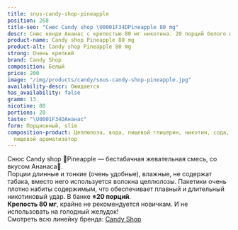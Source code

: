 ```yaml
---
title: snus-candy-shop-pineapple
position: 268
title-seo: "Снюс Candy shop \U0001F34DPineapple 80 mg"
descr: Снюс кенди Ананас с крепостью 80 мг никотина. 20 порций белого цвета.
product-name: Candy shop Pineapple 80 mg
product-alt: Candy shop Pineapple 80 mg
strong: Очень крепкий
brand: Candy Shop
composition: Белый
price: 200
image: "/img/products/candy/snus-candy-shop-pineapple.jpg"
availability-descr: Ожидается
has_availability: false
gramm: 13
nicotine: 80
portions: 20
taste: "\U0001F34DАнанас"
form: Порционный, slim
composition-product: Целлюлоза, вода, пищевой глицерин, никотин, сода, карбонат натрия,
  пищевой ароматизатор
---
```


Снюс Candy shop 🍍Pineapple — бестабачная жевательная смесь, со вкусом Ананаса🍍.<br>
Порции длинные и тонкие (очень удобные),  влажные, не содержат табака, вместо него используется волокна целлюлозы. Пакетики очень плотно набиты содержимым, что обеспечивает плавный и длительный никотиновый удар. В банке **±20 порций**.<br>
**Крепость 80 мг**, крайне не рекомендуется новичкам. И не использовать на голодный желудок!<br>
Смотреть всю линейку бренда: <a href="/candy-shop-snus">Candy Shop</a>